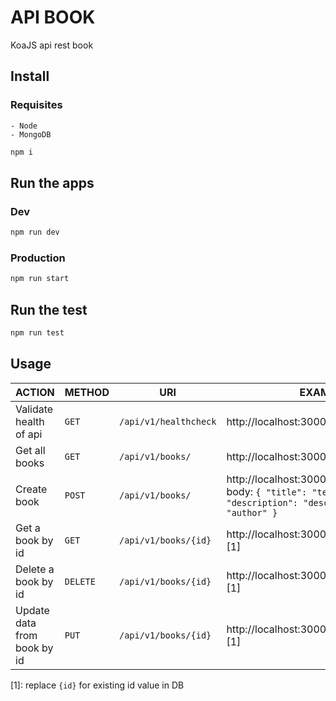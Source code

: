 # API BOOK
KoaJS api rest book

## Install

### Requisites
    - Node
    - MongoDB

```bash
npm i
```

## Run the apps

### Dev
```bash
npm run dev
```

### Production
```bash
npm run start
```

## Run the test
```bash
npm run test
```

## Usage

| ACTION | METHOD  | URI               | EXAMPLE               | 
|--------|---------|-------------------|-----------------------|
| Validate health of api | `GET`   | `/api/v1/healthcheck` |  http://localhost:3000/api/v1/healthcheck |
| Get all books | `GET`   | `/api/v1/books/` |  http://localhost:3000/api/v1/books |
| Create book | `POST`   | `/api/v1/books/` |  http://localhost:3000/api/v1/books  -  body: `{ "title": "test", "description": "desc", "author": "author" }` | 
| Get a book by id | `GET`   | `/api/v1/books/{id}` |  http://localhost:3000/api/v1/books/{id} [1] |
| Delete a book by id | `DELETE`   | `/api/v1/books/{id}` |  http://localhost:3000/api/v1/books/{id} [1] |  
| Update data from book by id | `PUT`   | `/api/v1/books/{id}` |  http://localhost:3000/api/v1/books{id} [1] |

[1]: replace `{id}` for existing id value in DB
